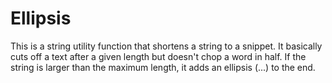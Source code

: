 # Ellipsis

This is a string utility function that shortens a string to a snippet. It basically cuts off a text after a given length but doesn't chop a word in half. If the string is larger than the maximum length, it adds an ellipsis (...) to the end.

